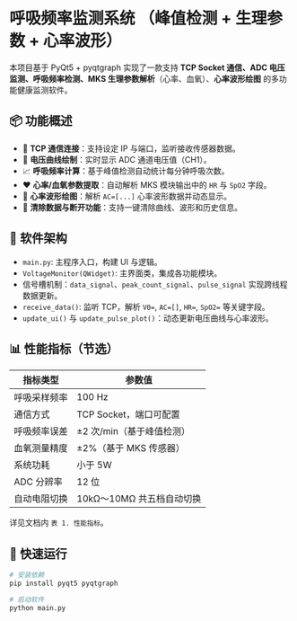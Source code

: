 # 呼吸频率监测系统 （峰值检测 + 生理参数 + 心率波形）

本项目基于 PyQt5 + pyqtgraph 实现了一款支持 **TCP Socket 通信、ADC 电压监测、呼吸频率检测、MKS 生理参数解析**（心率、血氧）、**心率波形绘图** 的多功能健康监测软件。

## 📦 功能概述

- 📡 **TCP 通信连接**：支持设定 IP 与端口，监听接收传感器数据。
- 🔋 **电压曲线绘制**：实时显示 ADC 通道电压值（CH1）。
- 📈 **呼吸频率计算**：基于峰值检测自动统计每分钟呼吸次数。
- ❤️ **心率/血氧参数提取**：自动解析 MKS 模块输出中的 `HR` 与 `SpO2` 字段。
- 🧠 **心率波形绘图**：解析 `AC=[...]` 心率波形数据并动态显示。
- 🧼 **清除数据与断开功能**：支持一键清除曲线、波形和历史信息。

## 🧩 软件架构

- `main.py`: 主程序入口，构建 UI 与逻辑。
- `VoltageMonitor(QWidget)`: 主界面类，集成各功能模块。
- 信号槽机制：`data_signal`、`peak_count_signal`、`pulse_signal` 实现跨线程数据更新。
- `receive_data()`: 监听 TCP，解析 `V0=`, `AC=[]`, `HR=`, `SpO2=` 等关键字段。
- `update_ui()` 与 `update_pulse_plot()`：动态更新电压曲线与心率波形。

## 📊 性能指标（节选）

| 指标类型                 | 参数值                        |
|-------------------------|-------------------------------|
| 呼吸采样频率             |          100 Hz               |
| 通信方式                 |   TCP Socket，端口可配置       |
| 呼吸频率误差             |    ±2 次/min（基于峰值检测）    |
| 血氧测量精度             |    ±2%（基于 MKS 传感器）       |
| 系统功耗                 |         小于 5W                |
| ADC 分辨率               |           12 位                |
| 自动电阻切换             |    10kΩ～10MΩ 共五档自动切换     |

详见文档内 `表 1. 性能指标`。

## 🚀 快速运行

```bash
# 安装依赖
pip install pyqt5 pyqtgraph

# 启动软件
python main.py

